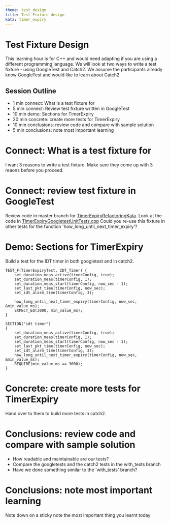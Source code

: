 ```yaml
---
theme: test_design
title: Test Fixture design
kata: timer_expiry
---
```


# Test Fixture Design

This learning hour is for C++ and would need adapting if you are using a different programming language. We will look at two ways to write a test fixture - using GoogleTest and Catch2. We assume the participants already know GoogleTest and would like to learn about Catch2.

## Session Outline

* 1 min connect: What is a test fixture for
* 5 min connect: Review test fixture written in GoogleTest 
* 10 min demo: Sections for TimerExpiry
* 20 min concrete: create more tests for TimerExpiry
* 10 min conclusions: review code and compare with sample solution
* 5 min conclusions: note most important learning

# Connect: What is a test fixture for 

I want 3 reasons to write a test fixture. Make sure they come up with 3 reaons before you proceed. 

# Connect: review test fixture in GoogleTest

Review code in master branch for [TimerExpiryRefactoringKata](https://github.com/emilybache/TimerExpiry-Refactoring-Kata). Look at the code in [TimerExpiryGoogletestUnitTests.cpp](https://github.com/emilybache/TimerExpiry-Refactoring-Kata/blob/master/c/test/googletest_unittest/TimerExpiryGoogletestUnitTests.cpp) Could you re-use this fixture in other tests for the function 'how_long_until_next_timer_expiry'?


# Demo: Sections for TimerExpiry

Build a test for the IDT timer in both googletest and in catch2.

	TEST_F(TimerExpiryTest, IDT_Timer) {
	    set_duration_meas_active(timerConfig, true);
	    set_duration_meas(timerConfig, 1);
	    set_duration_meas_start(timerConfig, now_sec - 1);
	    set_last_pkt_time(timerConfig, now_sec);
	    set_idt_alarm_time(timerConfig, 3);

	    how_long_until_next_timer_expiry(timerConfig, now_sec, &min_value_ms);
	    EXPECT_EQ(3000, min_value_ms);
	}

	SECTION("idt timer")
    {
        set_duration_meas_active(timerConfig, true);
        set_duration_meas(timerConfig, 1);
        set_duration_meas_start(timerConfig, now_sec - 1);
        set_last_pkt_time(timerConfig, now_sec);
        set_idt_alarm_time(timerConfig, 3);
        how_long_until_next_timer_expiry(timerConfig, now_sec, &min_value_ms);
        REQUIRE(min_value_ms == 3000);
    }

# Concrete: create more tests for TimerExpiry

Hand over to them to build more tests in catch2.

# Conclusions: review code and compare with sample solution

* How readable and maintainable are our tests?
* Compare the googletests and the catch2 tests in the with_tests branch
* Have we done something similar to the 'with_tests' branch?

# Conclusions: note most important learning

Note down on a sticky note the most important thing you learnt today

